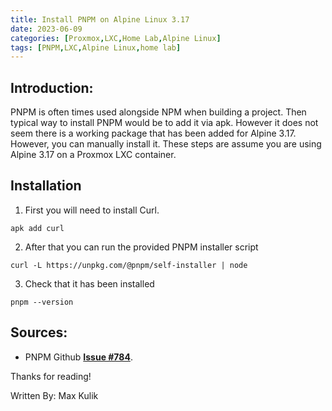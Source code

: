 ```yaml
---
title: Install PNPM on Alpine Linux 3.17
date: 2023-06-09
categories: [Proxmox,LXC,Home Lab,Alpine Linux]
tags: [PNPM,LXC,Alpine Linux,home lab]
---
```


## Introduction: 
PNPM is often times used alongside NPM when building a project. Then typical way to install PNPM would be to add it via apk. However it does not seem there is a working package that has been added for Alpine 3.17. However, you can manually install it. These steps are assume you are using Alpine 3.17 on a Proxmox LXC container. 

## Installation

1) First you will need to install Curl. 

```
apk add curl 
```

2) After that you can run the provided PNPM installer script

```
curl -L https://unpkg.com/@pnpm/self-installer | node
```

3) Check that it has been installed
```
pnpm --version
```

## Sources: 

- PNPM Github [**Issue #784**](https://github.com/pnpm/pnpm/issues/784).


Thanks for reading!

Written By: Max Kulik
